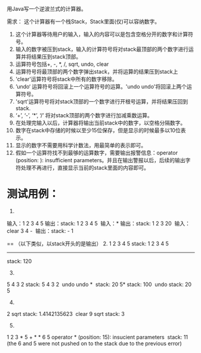 用Java写一个逆波兰式的计算器。

需求：
这个计算器有一个栈Stack，Stack里面(仅)可以容纳数字。
1. 这个计算器等待用户的输入，输入的内容可以是包含空格分开的数字和计算符号。
2. 输入的数字被压到stack，输入的计算符号将对stack最顶部的两个数字进行运算并将结果压到stack顶部。
3. 运算符号包括+, -, *, /, sqrt, undo, clear
4. 运算符号将最顶部的两个数字弹出stack，并将运算的结果压到stack上
5. 'clear'运算符号将stack中所有的数字移除。
6. ’undo‘ 运算符号将回滚上一个运算符号的运算。'undo undo'将回滚上两个运算符号。
7. 'sqrt'运算符号将对stack顶部的一个数字进行开根号运算，并将结果压回到stack.
8. ‘+’, ‘-’, ‘*’, ‘/’ 将对stack顶部的两个数字进行加减乘数运算。
9. 在处理完输入以后，计算器将输出当前stack中的数字，以空格分隔数字。
10. 数字在stack中存储的时候以至少15位保存，但是显示的时候最多以10位表示。
11. 显示的数字不需要用科学计数法，用最简单的表示即可。
12. 假如一个运算符找不到最够的运算数字，需要输出报警信息：operator <operator> (position: <pos>): insufficient parameters。并且在输出警报以后，后续的输出字符处理不再进行，直接显示当前的stack里面的内容即可。

测试用例：
==
1.
输入：1 2 3 4 5
输出：stack: 1 2 3 4 5 
输入：*
输出：stack: 1 2 3 20 
输入：clear 3 4 - 
输出：stack: - 1

==
（以下类似，以stack开头的是输出）
2.
1 2 3 4 5
stack: 1 2 3 4 5 
** **
stack: 120

3.
5 4 3 2
stack: 5 4 3 2 
undo undo * 
stack: 20
5*
stack: 100 
undo
stack: 20 5

4.
2 sqrt
stack: 1.4142135623 
clear 9 sqrt
stack: 3

5.
1 2 3 * 5 + * * 6 5
operator * (position: 15): insucient parameters 
stack: 11
(the 6 and 5 were not pushed on to the stack due to the previous error)
